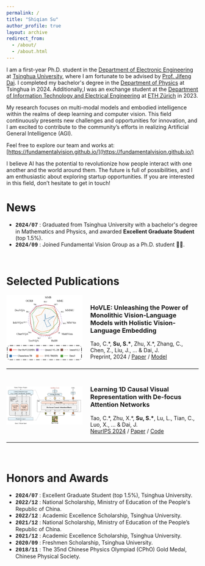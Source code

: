 ```yaml
---
permalink: /
title: "Shiqian Su"
author_profile: true
layout: archive
redirect_from: 
  - /about/
  - /about.html
---
```


I am a first-year Ph.D. student in the [Department of Electronic Engineering](https://ee.tsinghua.edu.cn/) at [Tsinghua University](https://www.tsinghua.edu.cn/), where I am fortunate to be advised by [Prof. Jifeng Dai](https://jifengdai.org). I completed my bachelor's degree in the [Department of Physics](https://physics.tsinghua.edu.cn/) at Tsinghua in 2024. Additionally,I was an exchange student at the [Department of Information Technology and Electrical Engineering](https://ee.ethz.ch) at [ETH Zürich](https://ethz.ch/en.html) in 2023.

My research focuses on multi-modal models and embodied intelligence within the realms of deep learning and computer vision. This field continuously presents new challenges and opportunities for innovation, and I am excited to contribute to the community’s efforts in realizing Artificial General Intelligence (AGI).

Feel free to explore our team and works at: [https://fundamentalvision.github.io/](https://fundamentalvision.github.io/)

I believe AI has the potential to revolutionize how people interact with one another and the world around them. The future is full of possibilities, and I am enthusiastic about exploring startup opportunities. If you are interested in this field, don’t hesitate to get in touch!

<!-- <hr style="border: none; border-top: 1px solid #ccc; margin: 20px 0;"> -->

News
======
* <span style="font-family: 'Courier New', Courier, monospace;">**2024/07**</span> : Graduated from Tsinghua University with a bachelor's degree in Mathematics and Physics, and awarded **Excellent Graduate Student** (top 1.5%).
* <span style="font-family: 'Courier New', Courier, monospace;">**2024/09**</span> : Joined Fundamental Vision Group as a Ph.D. student 🎉🎉.

<br>
<!-- <hr style="border: none; border-top: 1px solid #ccc; margin: 20px 0;"> -->

Selected Publications
======

<div style="display: flex; flex-wrap: wrap; margin-bottom: 20px;">
  <!-- Left Column: Image -->
  <div style="flex: 1; min-width: 200px; margin-right: 20px; display: flex; justify-content: center; align-items: center;">
    <img src="../images/HoVLE.png" alt="HoVLE" style="width: 100%; height: auto;">
  </div>

  <!-- Right Column: Text -->
  <div style="flex: 2; justify-content: center; align-items: center;">
    <h3>HoVLE: Unleashing the Power of Monolithic Vision-Language Models with Holistic Vision-Language Embedding</h3>
    Tao, C.*, <strong>Su, S.*</strong>, Zhu, X.*, Zhang, C., Chen, Z., Liu, J., ... & Dai, J.<br>
    Preprint, 2024 / <a href="https://arxiv.org/abs/2412.16158">Paper</a> / <a href="https://huggingface.co/OpenGVLab/HoVLE">Model</a><br>
    <!-- HoVLE is a high-performance monolithic Vision-Language Model that uses a insightful holistic embedding module to effectively integrate vision and language, outperforming previous models. -->
  </div>
</div>

<hr style="border: none; border-top: 1px solid #ccc; margin: 20px 0;">

<div style="display: flex; flex-wrap: wrap; margin-bottom: 20px;">
  <!-- Left Column: Image -->
  <div style="flex: 1; min-width: 200px; margin-right: 20px; display: flex; justify-content: center; align-items: center;">
    <img src="../images/defocus.pdf" alt="Data Scaling Laws" style="width: 100%; height: auto;">
  </div>

  <!-- Right Column: Text -->
  <div style="flex: 2; justify-content: center; align-items: center;">
    <h3>Learning 1D Causal Visual Representation with De-focus Attention Networks</h3>
    Tao, C.*, Zhu, X.*, <strong>Su, S.*</strong>, Lu, L., Tian, C., Luo, X., ... & Dai, J.<br>
    <a href="https://neurips.cc/virtual/2024/poster/95557">NeurIPS 2024</a> / <a href="https://arxiv.org/abs/2406.04342">Paper</a> / <a href="https://github.com/OpenGVLab/De-focus-Attention-Networks">Code</a><br>
    <!-- intro here -->
  </div>
</div>
<hr style="border: none; border-top: 1px solid #ccc; margin: 20px 0;">

<br>

Honors and Awards
======
* <span style="font-family: 'Courier New', Courier, monospace;">**2024/07**</span> : Excellent Graduate Student (top 1.5%), Tsinghua University.
* <span style="font-family: 'Courier New', Courier, monospace;">**2022/12**</span> : National Scholarship, Ministry of Education of the People's Republic of China.
* <span style="font-family: 'Courier New', Courier, monospace;">**2022/12**</span> : Academic Excellence Scholarship, Tsinghua University.
* <span style="font-family: 'Courier New', Courier, monospace;">**2021/12**</span> : National Scholarship, Ministry of Education of the People’s Republic of China.
* <span style="font-family: 'Courier New', Courier, monospace;">**2021/12**</span> : Academic Excellence Scholarship, Tsinghua University.
* <span style="font-family: 'Courier New', Courier, monospace;">**2020/09**</span> : Freshmen Scholarship, Tsinghua University.
* <span style="font-family: 'Courier New', Courier, monospace;">**2018/11**</span> : The 35nd Chinese Physics Olympiad (CPhO) Gold Medal, Chinese Physical Society.

<!-- Internship Experience
======
Sensetime Research Internship

Perfessional Service
======
Teaching Assistant 
xxxx
-->

